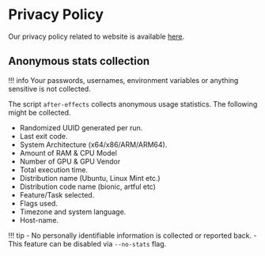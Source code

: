# Privacy Policy

Our privacy policy related to website is available [here](https://prasadt.com/privacy-policy).

## Anonymous stats collection

 !!! info
     Your passwords, usernames, environment variables or anything sensitive is not collected.

The script `after-effects` collects anonymous usage statistics. The following might be collected.

- Randomized UUID generated per run.
- Last exit code.
- System Architecture (x64/x86/ARM/ARM64).
- Amount of RAM & CPU Model
- Number of GPU & GPU Vendor
- Total execution time.
- Distribution name (Ubuntu, Linux Mint etc.)
- Distribution code name (bionic, artful etc)
- Feature/Task selected.
- Flags used.
- Timezone and system language.
- Host-name.

!!! tip
    - No personally identifiable information is collected or reported back.
    - This feature can be disabled via `--no-stats` flag.
